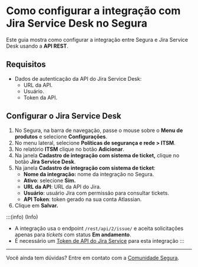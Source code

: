 # Como configurar a integração com Jira Service Desk no Segura

Este guia mostra como configurar a integração entre Segura e Jira Service Desk usando a **API REST**.

## Requisitos

* Dados de autenticação da API do Jira Service Desk:  
  * URL da API.  
  * Usuário.  
  * Token da API.

## Configurar o Jira Service Desk

1. No Segura, na barra de navegação, passe o mouse sobre o **Menu de produtos** e selecione **Configurações**.
2. No menu lateral, selecione **Políticas de segurança e rede > ITSM**.
3. No relatório  **ITSM** clique no botão **Adicionar**.
4. Na janela **Cadastro de integração com sistema de ticket,** clique no botão **Jira Service Desk**.  
5. Na janela **Cadastro de integração com sistema de ticket**:  
   * **Nome da integração:** nome da integração no Segura.  
   * **Ativo**: selecione **Sim.**  
   * **URL da API**: URL da API do Jira.  
   * **Usuário**: usuário Jira com permissão para consultar tickets.  
   * **API Token**: token gerado na sua conta Atlassian.  
6. Clique em **Salvar.**

:::(info) (Info)
* A integração usa o endpoint `/rest/api/2/issue/` e aceita solicitações apenas para *tickets* com status **Em andamento**.  
* É necessário um [Token de API do Jira Service](https://support.atlassian.com/atlassian-account/docs/manage-api-tokens-for-your-atlassian-account/) para esta integração
:::

---

Você ainda tem dúvidas? Entre em contato com a [Comunidade Segura](https://community.Segura.io/).